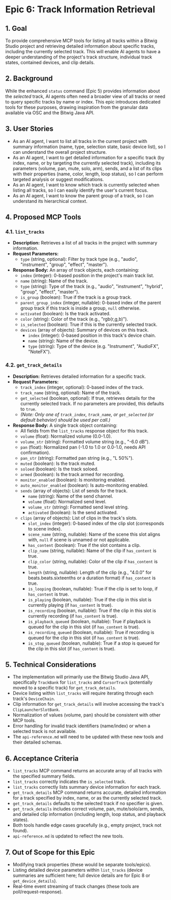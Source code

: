 # Epic 6: Track Information Retrieval

## 1. Goal

To provide comprehensive MCP tools for listing all tracks within a Bitwig Studio project and retrieving detailed information about specific tracks, including the currently selected track. This will enable AI agents to have a deeper understanding of the project's track structure, individual track states, contained devices, and clip details.

## 2. Background

While the enhanced `status` command (Epic 5) provides information about the *selected* track, AI agents often need a broader view of all tracks or need to query specific tracks by name or index. This epic introduces dedicated tools for these purposes, drawing inspiration from the granular data available via OSC and the Bitwig Java API.

## 3. User Stories

*   As an AI agent, I want to list all tracks in the current project with summary information (name, type, selection state, basic device list), so I can understand the overall project structure.
*   As an AI agent, I want to get detailed information for a specific track (by index, name, or by targeting the currently selected track), including its parameters (volume, pan, mute, solo, arm), sends, and a list of its clips with their properties (name, color, length, loop status), so I can perform targeted analysis or suggest modifications.
*   As an AI agent, I want to know which track is currently selected when listing all tracks, so I can easily identify the user's current focus.
*   As an AI agent, I want to know the parent group of a track, so I can understand its hierarchical context.

## 4. Proposed MCP Tools

### 4.1. `list_tracks`

*   **Description:** Retrieves a list of all tracks in the project with summary information.
*   **Request Parameters:**
    *   `type` (string, optional): Filter by track type (e.g., "audio", "instrument", "group", "effect", "master").
*   **Response Body:** An array of track objects, each containing:
    *   `index` (integer): 0-based position in the project's main track list.
    *   `name` (string): Name of the track.
    *   `type` (string): Type of the track (e.g., "audio", "instrument", "hybrid", "group", "effect", "master").
    *   `is_group` (boolean): True if the track is a group track.
    *   `parent_group_index` (integer, nullable): 0-based index of the parent group track if this track is inside a group, `null` otherwise.
    *   `activated` (boolean): Is the track activated.
    *   `color` (string): Color of the track (e.g., "rgb(r,g,b)").
    *   `is_selected` (boolean): True if this is the currently selected track.
    *   `devices` (array of objects): Summary of devices on this track.
        *   `index` (integer): 0-based position in this track's device chain.
        *   `name` (string): Name of the device.
        *   `type` (string): Type of the device (e.g. "Instrument", "AudioFX", "NoteFX").

### 4.2. `get_track_details`

*   **Description:** Retrieves detailed information for a specific track.
*   **Request Parameters:**
    *   `track_index` (integer, optional): 0-based index of the track.
    *   `track_name` (string, optional): Name of the track.
    *   `get_selected` (boolean, optional): If true, retrieves details for the currently selected track. If no parameters are provided, this defaults to `true`.
    *   *(Note: Only one of `track_index`, `track_name`, or `get_selected` (or default behavior) should be used per call.)*
*   **Response Body:** A single track object containing:
    *   All fields from the `list_tracks` response object for this track.
    *   `volume` (float): Normalized volume (0.0-1.0).
    *   `volume_str` (string): Formatted volume string (e.g., "-6.0 dB").
    *   `pan` (float): Normalized pan (-1.0 to 1.0 or 0.0-1.0, needs API confirmation).
    *   `pan_str` (string): Formatted pan string (e.g., "L 50%").
    *   `muted` (boolean): Is the track muted.
    *   `soloed` (boolean): Is the track soloed.
    *   `armed` (boolean): Is the track armed for recording.
    *   `monitor_enabled` (boolean): Is monitoring enabled.
    *   `auto_monitor_enabled` (boolean): Is auto-monitoring enabled.
    *   `sends` (array of objects): List of sends for the track.
        *   `name` (string): Name of the send channel.
        *   `volume` (float): Normalized send level.
        *   `volume_str` (string): Formatted send level string.
        *   `activated` (boolean): Is the send activated.
    *   `clips` (array of objects): List of clips in the track's slots.
        *   `slot_index` (integer): 0-based index of the clip slot (corresponds to scene index).
        *   `scene_name` (string, nullable): Name of the scene this slot aligns with, `null` if scene is unnamed or not applicable.
        *   `has_content` (boolean): True if the slot contains a clip.
        *   `clip_name` (string, nullable): Name of the clip if `has_content` is true.
        *   `clip_color` (string, nullable): Color of the clip if `has_content` is true.
        *   `length` (string, nullable): Length of the clip (e.g., "4.0.0" for beats.beats.sixteenths or a duration format) if `has_content` is true.
        *   `is_looping` (boolean, nullable): True if the clip is set to loop, if `has_content` is true.
        *   `is_playing` (boolean, nullable): True if the clip in this slot is currently playing (if `has_content` is true).
        *   `is_recording` (boolean, nullable): True if the clip in this slot is currently recording (if `has_content` is true).
        *   `is_playback_queued` (boolean, nullable): True if playback is queued for the clip in this slot (if `has_content` is true).
        *   `is_recording_queued` (boolean, nullable): True if recording is queued for the clip in this slot (if `has_content` is true).
        *   `is_stop_queued` (boolean, nullable): True if a stop is queued for the clip in this slot (if `has_content` is true).

## 5. Technical Considerations

*   The implementation will primarily use the Bitwig Studio Java API, specifically `TrackBank` for `list_tracks` and `CursorTrack` (potentially moved to a specific track) for `get_track_details`.
*   Device listing within `list_tracks` will require iterating through each track's `DeviceChain`.
*   Clip information for `get_track_details` will involve accessing the track's `ClipLauncherSlotBank`.
*   Normalization of values (volume, pan) should be consistent with other MCP tools.
*   Error handling for invalid track identifiers (name/index) or when a selected track is not available.
*   The `api-reference.md` will need to be updated with these new tools and their detailed schemas.

## 6. Acceptance Criteria

*   `list_tracks` MCP command returns an accurate array of all tracks with the specified summary fields.
*   `list_tracks` correctly indicates the `is_selected` track.
*   `list_tracks` correctly lists summary device information for each track.
*   `get_track_details` MCP command returns accurate, detailed information for a track specified by index, name, or as the currently selected track.
*   `get_track_details` defaults to the selected track if no specifier is given.
*   `get_track_details` includes correct volume, pan, mute/solo/arm, sends, and detailed clip information (including length, loop status, and playback states).
*   Both tools handle edge cases gracefully (e.g., empty project, track not found).
*   `api-reference.md` is updated to reflect the new tools.

## 7. Out of Scope for this Epic

*   Modifying track properties (these would be separate tools/epics).
*   Listing detailed device parameters within `list_tracks` (device summaries are sufficient here; full device details are for Epic 8 or `get_device_details`).
*   Real-time event streaming of track changes (these tools are poll/request-response).
